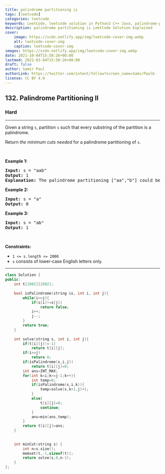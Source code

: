 ```yaml
---
title: palindrome partitioning ii
tags: [leetcode]
categories: leetcode
keywords: LeetCode, leetcode solution in Python3 C++ Java, palindrome-partitioning-ii solution
description: palindrome partitioning ii LeetCode Solution Explained
cover:
    image: https://scdn.netlify.app/img/leetcode-cover-img.webp
    alt: leetcode-cover-img
    caption: leetcode-cover-img
images: https://scdn.netlify.app/img/leetcode-cover-img.webp
date: 2021-10-04T15:58:26+08:00
lastmod: 2022-03-04T15:58:26+08:00
draft: false
author: Samir Paul
authorLink: https://twitter.com/intent/follow?screen_name=SamirPaulb
license: CC BY 4.0
---
```



<h2>132. Palindrome Partitioning II</h2><h3>Hard</h3><hr><div><p>Given a string <code>s</code>, partition <code>s</code> such that every substring of the partition is a palindrome.</p>

<p>Return <em>the minimum cuts needed</em> for a palindrome partitioning of <code>s</code>.</p>

<p>&nbsp;</p>
<p><strong>Example 1:</strong></p>

<pre><strong>Input:</strong> s = "aab"
<strong>Output:</strong> 1
<strong>Explanation:</strong> The palindrome partitioning ["aa","b"] could be produced using 1 cut.
</pre>

<p><strong>Example 2:</strong></p>

<pre><strong>Input:</strong> s = "a"
<strong>Output:</strong> 0
</pre>

<p><strong>Example 3:</strong></p>

<pre><strong>Input:</strong> s = "ab"
<strong>Output:</strong> 1
</pre>

<p>&nbsp;</p>
<p><strong>Constraints:</strong></p>

<ul>
	<li><code>1 &lt;= s.length &lt;= 2000</code></li>
	<li><code>s</code> consists of lower-case English letters only.</li>
</ul>
</div>

---




```cpp
class Solution {
public:
    int t[2002][2002];
    
    bool isPalindrome(string &s, int i, int j){
        while(i<=j){
            if(s[i]!=s[j])
                return false;
            i++;
            j--;
        }
        return true;
    }
    
    int solve(string s, int i, int j){
        if(t[i][j]!=-1)
            return t[i][j];
        if(i>=j)
            return 0;
        if(isPalindrome(s,i,j))
            return t[i][j]=0;
        int ans=INT_MAX;
        for(int k=i;k<=j-1;k++){
            int temp=0;
            if(isPalindrome(s,i,k)){
                temp=solve(s,k+1,j)+1;
            }
            else{
                t[i][j]=0;
                continue;
            }
            ans=min(ans,temp);
        }
        return t[i][j]=ans;
    }
    
    
    int minCut(string s) {
        int n=s.size();
        memset(t,-1,sizeof(t));
        return solve(s,0,n-1);
    }
};
```
